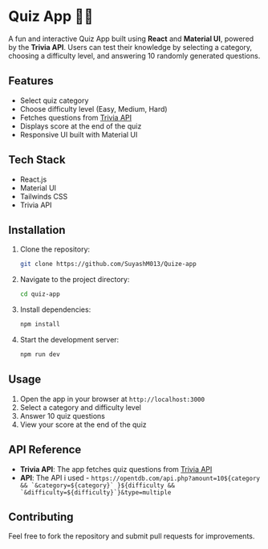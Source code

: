 # Quiz App 🧠🎯

<!-- A React-based Quiz App built using Material UI and Trivia API. Users can select from various categories, choose difficulty levels (Easy, Medium, Hard), and answer 10 questions per quiz session. -->

A fun and interactive Quiz App built using **React** and **Material UI**, powered by the **Trivia API**. Users can test their knowledge by selecting a category, choosing a difficulty level, and answering 10 randomly generated questions.


## Features

- Select quiz category
- Choose difficulty level (Easy, Medium, Hard)
- Fetches questions from [Trivia API](https://the-trivia-api.com/)
- Displays score at the end of the quiz
- Responsive UI built with Material UI

## Tech Stack

- React.js
- Material UI
- Tailwinds CSS
- Trivia API

## Installation

1. Clone the repository:
   ```sh
   git clone https://github.com/SuyashM013/Quize-app
   ```
2. Navigate to the project directory:
   ```sh
   cd quiz-app
   ```
3. Install dependencies:
   ```sh
   npm install
   ```
4. Start the development server:
   ```sh
   npm run dev
   ```

## Usage

1. Open the app in your browser at `http://localhost:3000`
2. Select a category and difficulty level
3. Answer 10 quiz questions
4. View your score at the end of the quiz

## API Reference

- **Trivia API**: The app fetches quiz questions from [Trivia API](https://the-trivia-api.com/)
- **API**: The API i used -  ```
 https://opentdb.com/api.php?amount=10${category && `&category=${category}`
      }${difficulty && `&difficulty=${difficulty}`}&type=multiple ```

## Contributing

Feel free to fork the repository and submit pull requests for improvements.


